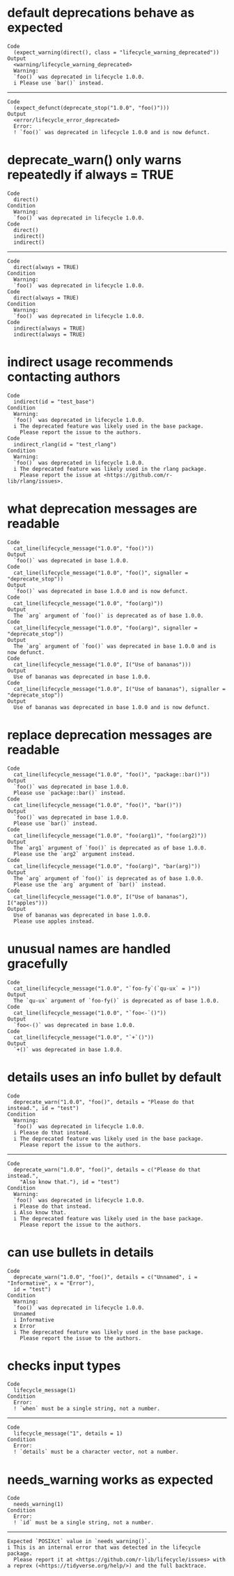 # default deprecations behave as expected

    Code
      (expect_warning(direct(), class = "lifecycle_warning_deprecated"))
    Output
      <warning/lifecycle_warning_deprecated>
      Warning:
      `foo()` was deprecated in lifecycle 1.0.0.
      i Please use `bar()` instead.

---

    Code
      (expect_defunct(deprecate_stop("1.0.0", "foo()")))
    Output
      <error/lifecycle_error_deprecated>
      Error:
      ! `foo()` was deprecated in lifecycle 1.0.0 and is now defunct.

# deprecate_warn() only warns repeatedly if always = TRUE

    Code
      direct()
    Condition
      Warning:
      `foo()` was deprecated in lifecycle 1.0.0.
    Code
      direct()
      indirect()
      indirect()

---

    Code
      direct(always = TRUE)
    Condition
      Warning:
      `foo()` was deprecated in lifecycle 1.0.0.
    Code
      direct(always = TRUE)
    Condition
      Warning:
      `foo()` was deprecated in lifecycle 1.0.0.
    Code
      indirect(always = TRUE)
      indirect(always = TRUE)

# indirect usage recommends contacting authors

    Code
      indirect(id = "test_base")
    Condition
      Warning:
      `foo()` was deprecated in lifecycle 1.0.0.
      i The deprecated feature was likely used in the base package.
        Please report the issue to the authors.
    Code
      indirect_rlang(id = "test_rlang")
    Condition
      Warning:
      `foo()` was deprecated in lifecycle 1.0.0.
      i The deprecated feature was likely used in the rlang package.
        Please report the issue at <https://github.com/r-lib/rlang/issues>.

# what deprecation messages are readable

    Code
      cat_line(lifecycle_message("1.0.0", "foo()"))
    Output
      `foo()` was deprecated in base 1.0.0.
    Code
      cat_line(lifecycle_message("1.0.0", "foo()", signaller = "deprecate_stop"))
    Output
      `foo()` was deprecated in base 1.0.0 and is now defunct.
    Code
      cat_line(lifecycle_message("1.0.0", "foo(arg)"))
    Output
      The `arg` argument of `foo()` is deprecated as of base 1.0.0.
    Code
      cat_line(lifecycle_message("1.0.0", "foo(arg)", signaller = "deprecate_stop"))
    Output
      The `arg` argument of `foo()` was deprecated in base 1.0.0 and is now defunct.
    Code
      cat_line(lifecycle_message("1.0.0", I("Use of bananas")))
    Output
      Use of bananas was deprecated in base 1.0.0.
    Code
      cat_line(lifecycle_message("1.0.0", I("Use of bananas"), signaller = "deprecate_stop"))
    Output
      Use of bananas was deprecated in base 1.0.0 and is now defunct.

# replace deprecation messages are readable

    Code
      cat_line(lifecycle_message("1.0.0", "foo()", "package::bar()"))
    Output
      `foo()` was deprecated in base 1.0.0.
      Please use `package::bar()` instead.
    Code
      cat_line(lifecycle_message("1.0.0", "foo()", "bar()"))
    Output
      `foo()` was deprecated in base 1.0.0.
      Please use `bar()` instead.
    Code
      cat_line(lifecycle_message("1.0.0", "foo(arg1)", "foo(arg2)"))
    Output
      The `arg1` argument of `foo()` is deprecated as of base 1.0.0.
      Please use the `arg2` argument instead.
    Code
      cat_line(lifecycle_message("1.0.0", "foo(arg)", "bar(arg)"))
    Output
      The `arg` argument of `foo()` is deprecated as of base 1.0.0.
      Please use the `arg` argument of `bar()` instead.
    Code
      cat_line(lifecycle_message("1.0.0", I("Use of bananas"), I("apples")))
    Output
      Use of bananas was deprecated in base 1.0.0.
      Please use apples instead.

# unusual names are handled gracefully

    Code
      cat_line(lifecycle_message("1.0.0", "`foo-fy`(`qu-ux` = )"))
    Output
      The `qu-ux` argument of `foo-fy()` is deprecated as of base 1.0.0.
    Code
      cat_line(lifecycle_message("1.0.0", "`foo<-`()"))
    Output
      `foo<-()` was deprecated in base 1.0.0.
    Code
      cat_line(lifecycle_message("1.0.0", "`+`()"))
    Output
      `+()` was deprecated in base 1.0.0.

# details uses an info bullet by default

    Code
      deprecate_warn("1.0.0", "foo()", details = "Please do that instead.", id = "test")
    Condition
      Warning:
      `foo()` was deprecated in lifecycle 1.0.0.
      i Please do that instead.
      i The deprecated feature was likely used in the base package.
        Please report the issue to the authors.

---

    Code
      deprecate_warn("1.0.0", "foo()", details = c("Please do that instead.",
        "Also know that."), id = "test")
    Condition
      Warning:
      `foo()` was deprecated in lifecycle 1.0.0.
      i Please do that instead.
      i Also know that.
      i The deprecated feature was likely used in the base package.
        Please report the issue to the authors.

# can use bullets in details 

    Code
      deprecate_warn("1.0.0", "foo()", details = c("Unnamed", i = "Informative", x = "Error"),
      id = "test")
    Condition
      Warning:
      `foo()` was deprecated in lifecycle 1.0.0.
      Unnamed
      i Informative
      x Error
      i The deprecated feature was likely used in the base package.
        Please report the issue to the authors.

# checks input types

    Code
      lifecycle_message(1)
    Condition
      Error:
      ! `when` must be a single string, not a number.

---

    Code
      lifecycle_message("1", details = 1)
    Condition
      Error:
      ! `details` must be a character vector, not a number.

# needs_warning works as expected

    Code
      needs_warning(1)
    Condition
      Error:
      ! `id` must be a single string, not a number.

---

    Expected `POSIXct` value in `needs_warning()`.
    i This is an internal error that was detected in the lifecycle package.
      Please report it at <https://github.com/r-lib/lifecycle/issues> with a reprex (<https://tidyverse.org/help/>) and the full backtrace.

